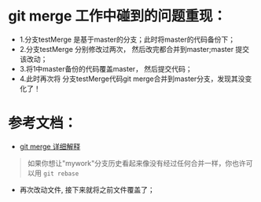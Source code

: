 # git merge 工作中碰到的问题重现：
* 1.分支testMerge 是基于master的分支；此时将master的代码备份下；
* 2.分支testMerge 分别修改过两次， 然后改完都合并到master;master 提交该改动； 
* 3.将1中master备份的代码覆盖master， 然后提交代码；
* 4.此时再次将 分支testMerge代码git merge合并到master分支，发现其没变化了！


# 参考文档：
* [git merge 详细解释](http://blog.csdn.net/wh_19910525/article/details/7554489) 

> 如果你想让"mywork"分支历史看起来像没有经过任何合并一样，你也许可以用 `git rebase`

* 再次改动文件, 接下来就将之前文件覆盖了；